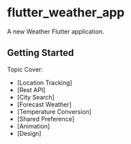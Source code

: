 # flutter_weather_app

A new Weather Flutter application.

## Getting Started

Topic Cover:
- [Location Tracking]
- [Rest API]
- [City Search]
- [Forecast Weather]
- [Temperature Conversion]
- [Shared Preference]
- [Animation]
- [Design]

